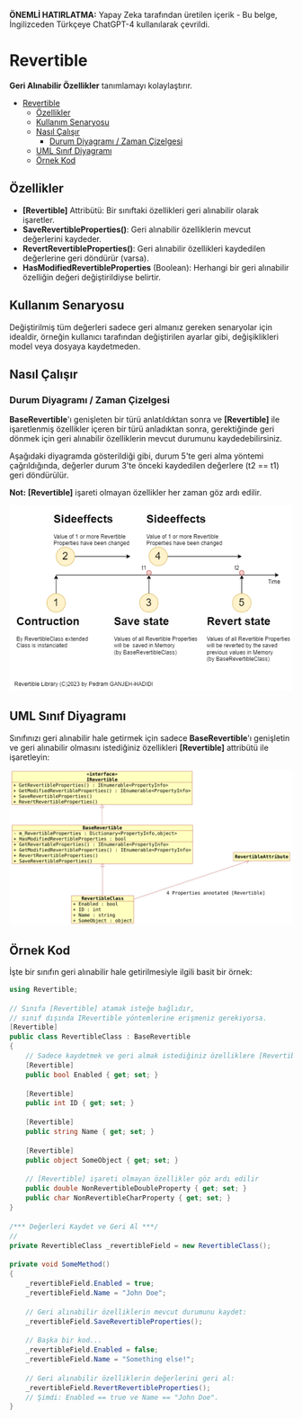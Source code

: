 **ÖNEMLİ HATIRLATMA:** Yapay Zeka tarafından üretilen içerik - Bu belge, İngilizceden Türkçeye ChatGPT-4 kullanılarak çevrildi.

# Revertible
**Geri Alınabilir Özellikler** tanımlamayı kolaylaştırır.

- [Revertible](#revertible)
  - [Özellikler](#özellikler)
  - [Kullanım Senaryosu](#kullanım-senaryosu)
  - [Nasıl Çalışır](#nasıl-çalışır)
    - [Durum Diyagramı / Zaman Çizelgesi](#durum-diyagramı--zaman-çizelgesi)
  - [UML Sınıf Diyagramı](#uml-sınıf-diyagramı)
  - [Örnek Kod](#örnek-kod)

## Özellikler
- **[Revertible]** Attribütü: Bir sınıftaki özellikleri geri alınabilir olarak işaretler.
- **SaveRevertibleProperties()**: Geri alınabilir özelliklerin mevcut değerlerini kaydeder.
- **RevertRevertibleProperties()**: Geri alınabilir özellikleri kaydedilen değerlerine geri döndürür (varsa).
- **HasModifiedRevertibleProperties** (Boolean): Herhangi bir geri alınabilir özelliğin değeri değiştirildiyse belirtir.

## Kullanım Senaryosu
Değiştirilmiş tüm değerleri sadece geri almanız gereken senaryolar için idealdir, örneğin kullanıcı tarafından değiştirilen ayarlar gibi, değişiklikleri model veya dosyaya kaydetmeden.

## Nasıl Çalışır
### Durum Diyagramı / Zaman Çizelgesi
**BaseRevertible**'ı genişleten bir türü anlatıldıktan sonra ve **[Revertible]** ile işaretlenmiş özellikler içeren bir türü anladıktan sonra, gerektiğinde geri dönmek için geri alınabilir özelliklerin mevcut durumunu kaydedebilirsiniz.

Aşağıdaki diyagramda gösterildiği gibi, durum 5'te geri alma yöntemi çağrıldığında, değerler durum 3'te önceki kaydedilen değerlere (t2 == t1) geri döndürülür.

**Not:** **[Revertible]** işareti olmayan özellikler her zaman göz ardı edilir.

![Durum Diyagramı](Timeline.drawio.png)

## UML Sınıf Diyagramı
Sınıfınızı geri alınabilir hale getirmek için sadece **BaseRevertible**'ı genişletin ve geri alınabilir olmasını istediğiniz özellikleri **[Revertible]** attribütü ile işaretleyin:

![UML Sınıf Diyagramı](Klassendiagramm.png)

## Örnek Kod
İşte bir sınıfın geri alınabilir hale getirilmesiyle ilgili basit bir örnek:
```cs
using Revertible;

// Sınıfa [Revertible] atamak isteğe bağlıdır,
// sınıf dışında IRevertible yöntemlerine erişmeniz gerekiyorsa.
[Revertible]
public class RevertibleClass : BaseRevertible
{
    // Sadece kaydetmek ve geri almak istediğiniz özelliklere [Revertible] attribütü atayın.
    [Revertible]
    public bool Enabled { get; set; }

    [Revertible]
    public int ID { get; set; }

    [Revertible]
    public string Name { get; set; }

    [Revertible]
    public object SomeObject { get; set; }

    // [Revertible] işareti olmayan özellikler göz ardı edilir
    public double NonRevertibleDoubleProperty { get; set; }
    public char NonRevertibleCharProperty { get; set; }
}

/*** Değerleri Kaydet ve Geri Al ***/
// 
private RevertibleClass _revertibleField = new RevertibleClass();

private void SomeMethod()
{
    _revertibleField.Enabled = true;
    _revertibleField.Name = "John Doe";

    // Geri alınabilir özelliklerin mevcut durumunu kaydet:
    _revertibleField.SaveRevertibleProperties();

    // Başka bir kod...
    _revertibleField.Enabled = false;
    _revertibleField.Name = "Something else!";

    // Geri alınabilir özelliklerin değerlerini geri al:
    _revertibleField.RevertRevertibleProperties();
    // Şimdi: Enabled == true ve Name == "John Doe".
}
```